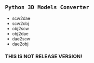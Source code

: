 ## `Python 3D Models Converter`

- scw2dae
- scw2obj
- obj2scw
- obj2dae
- dae2scw
- dae2obj


### **THIS IS NOT RELEASE VERSION!**
